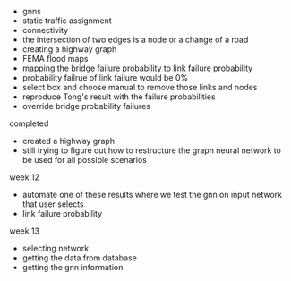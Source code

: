 
- gnns
- static traffic assignment
- connectivity
- the intersection of two edges is a node or a change of a road
- creating a highway graph
- FEMA flood maps
- mapping the bridge failure probability to link failure probability
- probability failrue of link failure would be 0%
- select box and choose manual to remove those links and nodes
- reproduce Tong's result with the failure probabilities
- override bridge probability failures

completed
- created a highway graph
- still trying to figure out how to restructure the graph neural network to be used for all possible scenarios

week 12
- automate one of these results where we test the gnn on input network that user selects
- link failure probability 

week 13
- selecting network
- getting the data from database
- getting the gnn information

